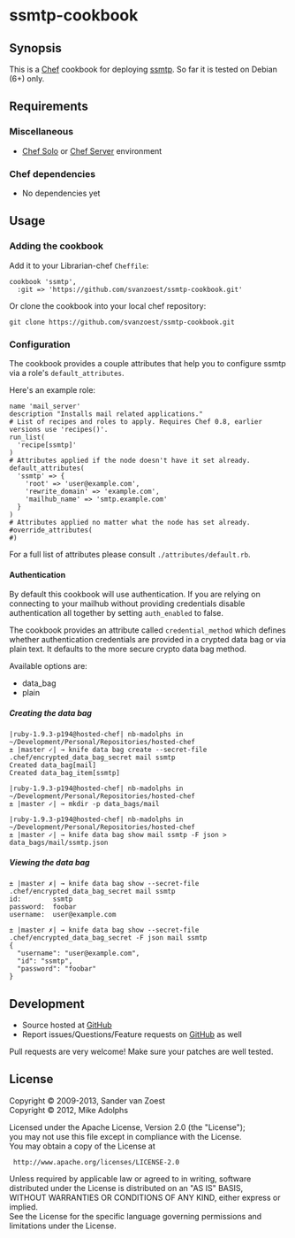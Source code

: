 # ssmtp-cookbook

## Synopsis

This is a [Chef](http://www.opscode.com/chef) cookbook for deploying [ssmtp](http://linux.die.net/man/8/ssmtp). So far it is tested on Debian (6+) only.

## Requirements

### Miscellaneous

* [Chef Solo](http://wiki.opscode.com/display/chef/Chef+Solo) or [Chef Server](http://wiki.opscode.com/display/chef/Chef+Server) environment

### Chef dependencies

* No dependencies yet

## Usage

### Adding the cookbook

Add it to your Librarian-chef `Cheffile`:

    cookbook 'ssmtp',
      :git => 'https://github.com/svanzoest/ssmtp-cookbook.git'

Or clone the cookbook into your local chef repository:

    git clone https://github.com/svanzoest/ssmtp-cookbook.git

### Configuration

The cookbook provides a couple attributes that help you to configure ssmtp via a role's `default_attributes`.

Here's an example role:

	name 'mail_server'
	description "Installs mail related applications."
	# List of recipes and roles to apply. Requires Chef 0.8, earlier versions use 'recipes()'.
	run_list(
	  'recipe[ssmtp]'
	)
	# Attributes applied if the node doesn't have it set already.
	default_attributes(
	  'ssmtp' => {
	    'root' => 'user@example.com',
	    'rewrite_domain' => 'example.com',
	    'mailhub_name' => 'smtp.example.com'
	  }
	)
	# Attributes applied no matter what the node has set already.
	#override_attributes(
	#)

For a full list of attributes please consult `./attributes/default.rb`.

#### Authentication

By default this cookbook will use authentication. If you are relying on connecting to your mailhub without providing credentials disable authentication all together by setting `auth_enabled` to false.
	
The cookbook provides an attribute called `credential_method` which defines whether authentication credentials are provided in a crypted data bag or via plain text. It defaults to the more secure crypto data bag method.

Available options are:

* data_bag
* plain

##### Creating the data bag

	|ruby-1.9.3-p194@hosted-chef| nb-madolphs in ~/Development/Personal/Repositories/hosted-chef
	± |master ✓| → knife data bag create --secret-file .chef/encrypted_data_bag_secret mail ssmtp
	Created data_bag[mail]
	Created data_bag_item[ssmtp]		
	
	|ruby-1.9.3-p194@hosted-chef| nb-madolphs in ~/Development/Personal/Repositories/hosted-chef
	± |master ✓| → mkdir -p data_bags/mail
	
	|ruby-1.9.3-p194@hosted-chef| nb-madolphs in ~/Development/Personal/Repositories/hosted-chef
	± |master ✓| → knife data bag show mail ssmtp -F json > data_bags/mail/ssmtp.json

##### Viewing the data bag

	± |master ✗| → knife data bag show --secret-file .chef/encrypted_data_bag_secret mail ssmtp
	id:        ssmtp
	password:  foobar
	username:  user@example.com
	
	± |master ✗| → knife data bag show --secret-file .chef/encrypted_data_bag_secret -F json mail ssmtp
	{
	  "username": "user@example.com",
	  "id": "ssmtp",
	  "password": "foobar"
	}

## Development

* Source hosted at [GitHub](https://github.com/svanzoest/ssmtp-cookbook)
* Report issues/Questions/Feature requests on [GitHub](https://github.com/svanzoest/ssmtp-cookbook/issues) as well

Pull requests are very welcome! Make sure your patches are well tested.

## License

Copyright © 2009-2013, Sander van Zoest  
Copyright © 2012, Mike Adolphs

Licensed under the Apache License, Version 2.0 (the "License");  
you may not use this file except in compliance with the License.  
You may obtain a copy of the License at

     http://www.apache.org/licenses/LICENSE-2.0

Unless required by applicable law or agreed to in writing, software  
distributed under the License is distributed on an "AS IS" BASIS,  
WITHOUT WARRANTIES OR CONDITIONS OF ANY KIND, either express or implied.  
See the License for the specific language governing permissions and  
limitations under the License.
